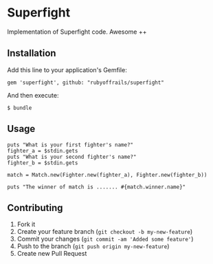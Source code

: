 # Superfight

Implementation of Superfight code. Awesome ++

## Installation

Add this line to your application's Gemfile:

    gem 'superfight', github: "rubyoffrails/superfight"

And then execute:

    $ bundle


## Usage

```
puts "What is your first fighter's name?"
fighter_a = $stdin.gets
puts "What is your second fighter's name?"
fighter_b = $stdin.gets

match = Match.new(Fighter.new(fighter_a), Fighter.new(fighter_b))

puts "The winner of match is ....... #{match.winner.name}"
```


## Contributing

1. Fork it
2. Create your feature branch (`git checkout -b my-new-feature`)
3. Commit your changes (`git commit -am 'Added some feature'`)
4. Push to the branch (`git push origin my-new-feature`)
5. Create new Pull Request
